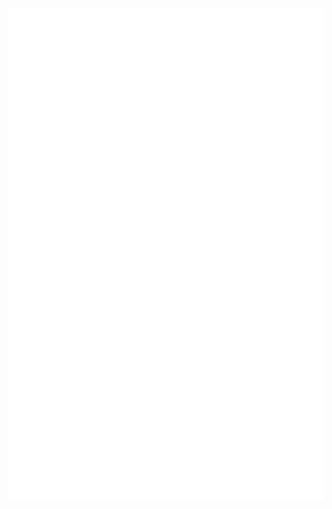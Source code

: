 <p align="center">
	<img src="https://github.com/PedroIvoSL/PedroIvoSL/blob/main/github-metrics.svg" alt="Metrics">
</p>
